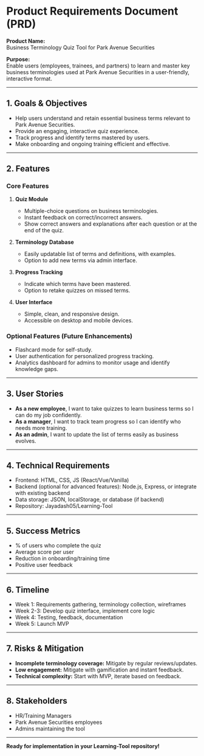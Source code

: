 # Product Requirements Document (PRD)

**Product Name:**  
Business Terminology Quiz Tool for Park Avenue Securities

**Purpose:**  
Enable users (employees, trainees, and partners) to learn and master key business terminologies used at Park Avenue Securities in a user-friendly, interactive format.

---

## 1. Goals & Objectives

- Help users understand and retain essential business terms relevant to Park Avenue Securities.
- Provide an engaging, interactive quiz experience.
- Track progress and identify terms mastered by users.
- Make onboarding and ongoing training efficient and effective.

---

## 2. Features

### Core Features

1. **Quiz Module**  
   - Multiple-choice questions on business terminologies.  
   - Instant feedback on correct/incorrect answers.  
   - Show correct answers and explanations after each question or at the end of the quiz.

2. **Terminology Database**  
   - Easily updatable list of terms and definitions, with examples.  
   - Option to add new terms via admin interface.

3. **Progress Tracking**  
   - Indicate which terms have been mastered.  
   - Option to retake quizzes on missed terms.

4. **User Interface**  
   - Simple, clean, and responsive design.  
   - Accessible on desktop and mobile devices.

### Optional Features (Future Enhancements)

- Flashcard mode for self-study.  
- User authentication for personalized progress tracking.  
- Analytics dashboard for admins to monitor usage and identify knowledge gaps.

---

## 3. User Stories

- **As a new employee**, I want to take quizzes to learn business terms so I can do my job confidently.
- **As a manager**, I want to track team progress so I can identify who needs more training.
- **As an admin**, I want to update the list of terms easily as business evolves.

---

## 4. Technical Requirements

- Frontend: HTML, CSS, JS (React/Vue/Vanilla)  
- Backend (optional for advanced features): Node.js, Express, or integrate with existing backend  
- Data storage: JSON, localStorage, or database (if backend)  
- Repository: Jayadash05/Learning-Tool

---

## 5. Success Metrics

- % of users who complete the quiz  
- Average score per user  
- Reduction in onboarding/training time  
- Positive user feedback

---

## 6. Timeline

- Week 1: Requirements gathering, terminology collection, wireframes  
- Week 2-3: Develop quiz interface, implement core logic  
- Week 4: Testing, feedback, documentation  
- Week 5: Launch MVP

---

## 7. Risks & Mitigation

- **Incomplete terminology coverage:** Mitigate by regular reviews/updates.  
- **Low engagement:** Mitigate with gamification and instant feedback.  
- **Technical complexity:** Start with MVP, iterate based on feedback.

---

## 8. Stakeholders

- HR/Training Managers  
- Park Avenue Securities employees  
- Admins maintaining the tool

---

**Ready for implementation in your Learning-Tool repository!**